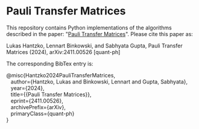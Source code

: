# Pauli Transfer Matrices

This repository contains Python implementations of the algorithms described in the paper: "[Pauli Transfer Matrices](https://arxiv.org/abs/2411.00526)". Please cite this paper as:

Lukas Hantzko, Lennart Binkowski, and Sabhyata Gupta, Pauli Transfer Matrices (2024), arXiv:2411.00526 [quant-ph]

The corresponding BibTex entry is:

@misc{Hantzko2024PauliTransferMatrices,  
&nbsp;&nbsp; author={Hantzko, Lukas and Binkowski, Lennart and Gupta, Sabhyata},  
&nbsp;&nbsp; year={2024},  
&nbsp;&nbsp; title={{Pauli Transfer Matrices}},  
&nbsp;&nbsp; eprint={2411.00526},  
&nbsp;&nbsp; archivePrefix={arXiv},  
&nbsp;&nbsp; primaryClass={quant-ph}  
}
